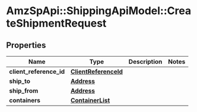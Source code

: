 # AmzSpApi::ShippingApiModel::CreateShipmentRequest

## Properties
Name | Type | Description | Notes
------------ | ------------- | ------------- | -------------
**client_reference_id** | [**ClientReferenceId**](ClientReferenceId.md) |  | 
**ship_to** | [**Address**](Address.md) |  | 
**ship_from** | [**Address**](Address.md) |  | 
**containers** | [**ContainerList**](ContainerList.md) |  | 


